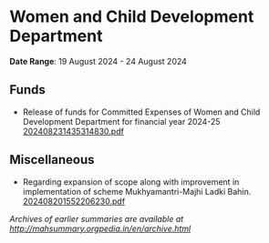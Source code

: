 # Women and Child Development Department

**Date Range**: 19 August 2024 - 24 August 2024


## Funds
- Release of funds for Committed Expenses of Women and Child Development   Department for financial year 2024-25\
  [202408231435314830.pdf](https://gr.maharashtra.gov.in/Site/Upload/Government%20Resolutions/English/202408231435314830.pdf)

## Miscellaneous
- Regarding expansion of scope along with improvement in implementation of scheme Mukhyamantri-Majhi Ladki Bahin.\
  [202408201552206230.pdf](https://gr.maharashtra.gov.in/Site/Upload/Government%20Resolutions/English/202408201552206230.pdf)


*Archives of earlier summaries are available at http://mahsummary.orgpedia.in/en/archive.html*